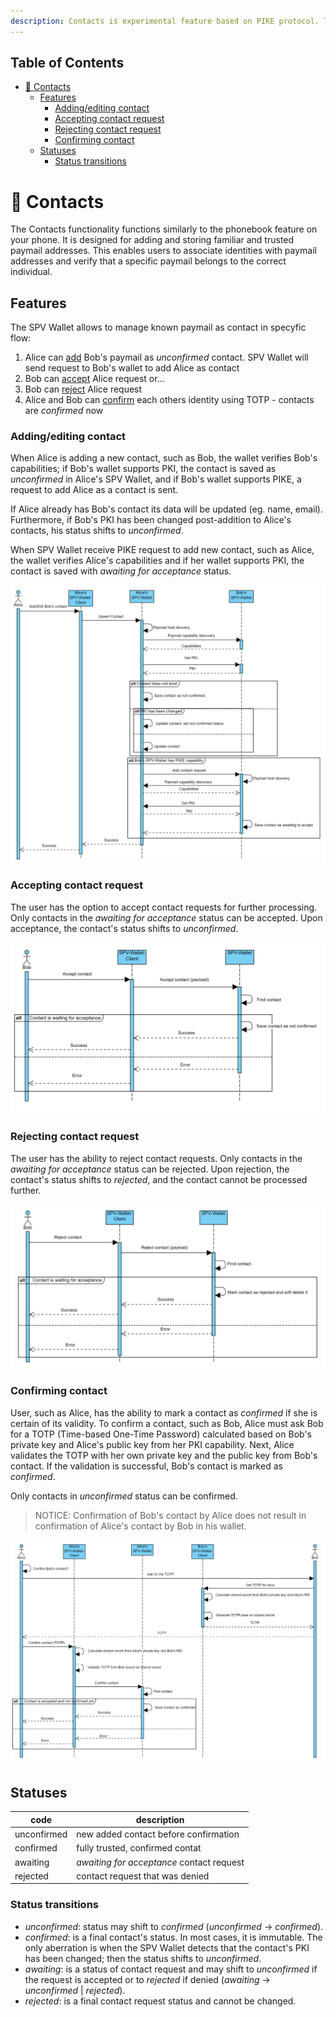 ```yaml
---
description: Contacts is experimental feature based on PIKE protocol. TODO - add BRC URL describing PIKE.
---
```


## Table of Contents
- [🤝 Contacts](#-contacts)
  - [Features](#features)
    - [Adding/editing contact](#addingediting-contact)
    - [Accepting contact request](#accepting-contact-request)
    - [Rejecting contact request](#rejecting-contact-request)
    - [Confirming contact](#confirming-contact)
  - [Statuses](#statuses)
    - [Status transitions](#status-transitions)

# 🤝 Contacts

The Contacts functionality functions similarly to the phonebook feature on your phone. It is designed for adding and storing familiar and trusted paymail addresses. This enables users to associate identities with paymail addresses and verify that a specific paymail belongs to the correct individual.

## Features

The SPV Wallet allows to manage known paymail as contact in specyfic flow: 

1. Alice can [add](#addingediting-contact) Bob's paymail as *unconfirmed* contact. SPV Wallet will send request to Bob's wallet to add Alice as contact
2. Bob can [accept](#accepting-contact-request) Alice request or...
3. Bob can [reject](#rejecting-contact-request) Alice request
4. Alice and Bob can [confirm](#confirming-contact) each others identity using TOTP - contacts are *confirmed* now 

### Adding/editing contact

When Alice is adding a new contact, such as Bob, the wallet verifies Bob's capabilities; if Bob's wallet supports PKI, the contact is saved as *unconfirmed* in Alice's SPV Wallet, and if Bob's wallet supports PIKE, a request to add Alice as a contact is sent. 

If Alice already has Bob's contact its data will be updated (eg. name, email). Furthermore, if Bob's PKI has been changed post-addition to Alice's contacts, his status shifts to *unconfirmed*.

When SPV Wallet receive PIKE request to add new contact, such as Alice, the wallet verifies Alice's capabilities and if her wallet supports PKI, the contact is saved with *awaiting for acceptance* status. 

![Add contact](../.gitbook/assets/contacts/spv_contact_upsert.png)

### Accepting contact request

The user has the option to accept contact requests for further processing. Only contacts in the *awaiting for acceptance* status can be accepted. Upon acceptance, the contact's status shifts to *unconfirmed*.

![alt text](../.gitbook/assets/contacts/spv_contact_accept.png)

### Rejecting contact request

The user has the ability to reject contact requests. Only contacts in the *awaiting for acceptance* status can be rejected. Upon rejection, the contact's status shifts to *rejected*, and the contact cannot be processed further.

![alt text](../.gitbook/assets/contacts/spv_contact_reject.png)

### Confirming contact

User, such as Alice, has the ability to mark a contact as *confirmed* if she is certain of its validity. To confirm a contact, such as Bob, Alice must ask Bob for a TOTP (Time-based One-Time Password) calculated based on Bob's private key and Alice's public key from her PKI capability. Next, Alice validates the TOTP with her own private key and the public key from Bob's contact. If the validation is successful, Bob's contact is marked as *confirmed*.

Only contacts in *unconfirmed* status can be confirmed.

>NOTICE: Confirmation of Bob's contact by Alice does not result in confirmation of Alice's contact by Bob in his wallet.

![alt text](../.gitbook/assets/contacts/spv_contact_confirm.png)

## Statuses
| code | description |
|------|-------------|
|unconfirmed| new added contact before confirmation|
|confirmed| fully trusted, confirmed contat|
|awaiting| *awaiting for acceptance*  contact request|
|rejected| contact request that was denied|

### Status transitions
* *unconfirmed*: status may shift to *confirmed* (*unconfirmed* -> *confirmed*).
* *confirmed*: is a final contact's status. In most cases, it is immutable. The only aberration is when the SPV Wallet detects that the contact's PKI has been changed; then the status shifts to *unconfirmed*.
* *awaiting*: is a status of contact request and may shift to *unconfirmed* if the request is accepted or to *rejected* if denied (*awaiting* -> *unconfirmed* | *rejected*).
* *rejected*: is a final contact request status and cannot be changed.
